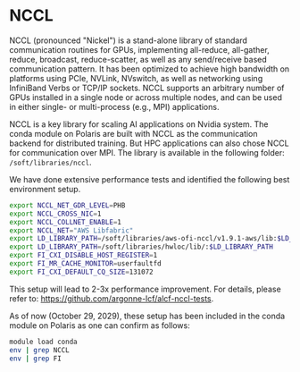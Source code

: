 # NCCL 

NCCL (pronounced "Nickel") is a stand-alone library of standard communication routines for GPUs, implementing all-reduce, all-gather, reduce, broadcast, reduce-scatter, as well as any send/receive based communication pattern. It has been optimized to achieve high bandwidth on platforms using PCIe, NVLink, NVswitch, as well as networking using InfiniBand Verbs or TCP/IP sockets. NCCL supports an arbitrary number of GPUs installed in a single node or across multiple nodes, and can be used in either single- or multi-process (e.g., MPI) applications.

NCCL is a key library for scaling AI applications on Nvidia system. The conda module on Polaris are built with NCCL as the communication backend for distributed training. But HPC applications can also chose NCCL for communication over MPI. The library is available in the following folder: ```/soft/libraries/nccl```. 

We have done extensive performance tests and identified the following best environment setup. 

```bash
export NCCL_NET_GDR_LEVEL=PHB
export NCCL_CROSS_NIC=1
export NCCL_COLLNET_ENABLE=1
export NCCL_NET="AWS Libfabric"
export LD_LIBRARY_PATH=/soft/libraries/aws-ofi-nccl/v1.9.1-aws/lib:$LD_LIBRARY_PATH
export LD_LIBRARY_PATH=/soft/libraries/hwloc/lib/:$LD_LIBRARY_PATH
export FI_CXI_DISABLE_HOST_REGISTER=1
export FI_MR_CACHE_MONITOR=userfaultfd
export FI_CXI_DEFAULT_CQ_SIZE=131072
```
This setup will lead to 2-3x performance improvement. For details, please refer to: https://github.com/argonne-lcf/alcf-nccl-tests. 

As of now (October 29, 2029), these setup has been included in the conda module on Polaris as one can confirm as follows: 
```bash 
module load conda
env | grep NCCL
env | grep FI
```
